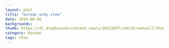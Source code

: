 ```yaml
---
layout: post
title: "korean army stew"
date: 2016-08-08
backgrounds:
thumb: https://dl.dropboxusercontent.com/u/18322837/cdn/Streetwill/thumbs/the-bridge.jpeg
category: Korean
tags: stew
---
```

